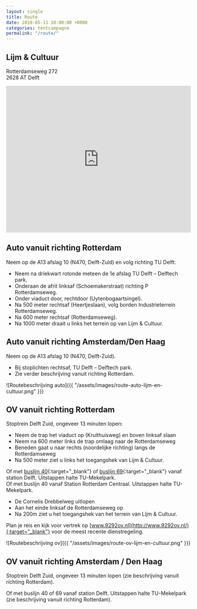 ```yaml
---
layout: single
title: Route
date: 2018-05-11 10:00:00 +0000
categories: tentcampagne
permalink: "/route/"
---
```

Lijm & Cultuur
--------------
Rotterdamseweg 272  
2628 AT Delft
<iframe 
src="https://www.google.com/maps/embed?pb=!1m14!1m8!1m3!1d19652.847800042735!2d4.370322000000001!3d51.995835!3m2!1i1024!2i768!4f13.1!3m3!1m2!1s0x0%3A0x943dcb3079db9b89!2sLijm+%26+Cultuur!5e0!3m2!1sen!2sus!4v1526032184155" 
frameborder="0"
width="100%"
height="400" 
style="border:0" 
allowfullscreen></iframe>

Auto vanuit richting Rotterdam
------------------------------
Neem op de A13 afslag 10 (N470, Delft-Zuid) en volg richting TU Delft:

- Neem na driekwart rotonde meteen de 1e afslag TU Delft – Delftech park.
- Onderaan de afrit linksaf (Schoemakerstraat) richting P Rotterdamseweg.
- Onder viaduct door, rechtdoor (Uytenbogaartsingel).
- Na 500 meter rechtsaf (Heertjeslaan), volg borden Industrieterrein Rotterdamseweg.
- Na 600 meter rechtsaf (Rotterdamseweg).
- Na 1000 meter draait u links het terrein op van Lijm & Cultuur.

Auto vanuit richting Amsterdam/Den Haag
---------------------------------------
Neem op de A13 afslag 10 (N470, Delft-Zuid).

- Bij stoplichten rechtsaf, TU Delft – Delftech park.
- Zie verder beschrijving vanuit richting Rotterdam.

![Routebeschrijving auto]({{ "/assets/images/route-auto-lijm-en-cultuur.png" }})

OV vanuit richting Rotterdam
----------------------------
Stoptrein Delft Zuid, ongeveer 13 minuten lopen:

- Neem de trap het viaduct op (Kruithuisweg) en boven linksaf slaan
- Neem na 600 meter links de trap omlaag naar de Rotterdamseweg
- Beneden gaat u naar rechts (noordelijke richting) langs de Rotterdamseweg
- Na 500 meter ziet u links het toegangshek van Lijm & Cultuur.

Of met [buslijn 40](https://www.ret.nl/home/reizen/dienstregeling/bus-40.html){:target="_blank"} of [buslijn 69](https://www.connexxion.nl/dienstregeling/lijn?id=W069&tijd=1631&dgCode=12345){:target="_blank"} vanaf station Delft. Uitstappen halte TU-Mekelpark.  
Of met buslijn 40 vanaf Station Rotterdam Centraal. Uitstappen halte TU-Mekelpark.

- De Cornelis Drebbelweg uitlopen
- Aan het einde linksaf de Rotterdamseweg op
- Na 200m ziet u het toegangshek van het terrein van Lijm & Cultuur.

Plan je reis en kijk voor vertrek op [www.9292ov.nl](http://www.9292ov.nl/){:target="_blank"} voor de meest recente dienstregeling.

![Routebeschrijving ov]({{ "/assets/images/route-ov-lijm-en-cultuur.png" }})

OV vanuit richting Amsterdam / Den Haag
---------------------------------------
Stoptrein Delft Zuid, ongeveer 13 minuten lopen (zie beschrijving vanuit richting Rotterdam).

Of met buslijn 40 of 69 vanaf station Delft. Uitstappen halte TU-Mekelpark (zie beschrijving vanuit richting Rotterdam).